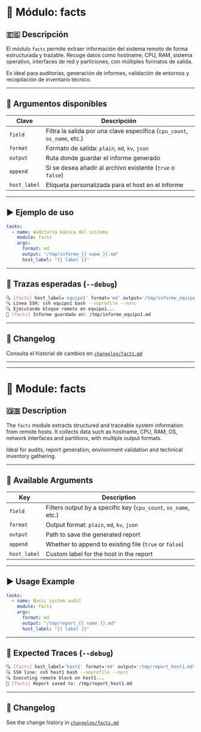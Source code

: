 # 🧠 Módulo: facts

## 🇪🇸 Descripción

El módulo `facts` permite extraer información del sistema remoto de forma estructurada y trazable. Recoge datos como hostname, CPU, RAM, sistema operativo, interfaces de red y particiones, con múltiples formatos de salida.

Es ideal para auditorías, generación de informes, validación de entornos y recopilación de inventario técnico.

---

## 🧩 Argumentos disponibles

| Clave        | Descripción                                                                 |
|--------------|------------------------------------------------------------------------------|
| `field`      | Filtra la salida por una clave específica (`cpu_count`, `os_name`, etc.)    |
| `format`     | Formato de salida: `plain`, `md`, `kv`, `json`                              |
| `output`     | Ruta donde guardar el informe generado                                      |
| `append`     | Si se desea añadir al archivo existente (`true` o `false`)                  |
| `host_label` | Etiqueta personalizada para el host en el informe                           |

---

## ▶️ Ejemplo de uso

```yaml
tasks:
  - name: Auditoría básica del sistema
    module: facts
    args:
      format: md
      output: "/tmp/informe_{{ name }}.md"
      host_label: "{{ label }}"
```

---

## 🧠 Trazas esperadas (`--debug`)

```bash
🔍 [facts] host_label='equipo1' format='md' output='/tmp/informe_equipo1.md'
🔍 Línea SSH: ssh equipo1 bash --noprofile --norc
🔍 Ejecutando bloque remoto en equipo1...
💾 [facts] Informe guardado en: /tmp/informe_equipo1.md
```

---

## 📜 Changelog

Consulta el historial de cambios en [`changelog/facts.md`](../changelog/facts.md)

---

---

# 🧠 Module: facts

## 🇬🇧 Description

The `facts` module extracts structured and traceable system information from remote hosts. It collects data such as hostname, CPU, RAM, OS, network interfaces and partitions, with multiple output formats.

Ideal for audits, report generation, environment validation and technical inventory gathering.

---

## 🧩 Available Arguments

| Key          | Description                                                                  |
|--------------|------------------------------------------------------------------------------|
| `field`      | Filters output by a specific key (`cpu_count`, `os_name`, etc.)              |
| `format`     | Output format: `plain`, `md`, `kv`, `json`                                   |
| `output`     | Path to save the generated report                                             |
| `append`     | Whether to append to existing file (`true` or `false`)                       |
| `host_label` | Custom label for the host in the report                                      |

---

## ▶️ Usage Example

```yaml
tasks:
  - name: Basic system audit
    module: facts
    args:
      format: md
      output: "/tmp/report_{{ name }}.md"
      host_label: "{{ label }}"
```

---

## 🧠 Expected Traces (`--debug`)

```bash
🔍 [facts] host_label='host1' format='md' output='/tmp/report_host1.md'
🔍 SSH line: ssh host1 bash --noprofile --norc
🔍 Executing remote block on host1...
💾 [facts] Report saved to: /tmp/report_host1.md
```

---

## 📜 Changelog

See the change history in [`changelog/facts.md`](../changelog/facts.md)

